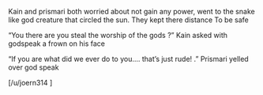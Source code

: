 Kain and prismari both worried about not gain any power, went to the snake like god creature that circled the sun. They kept there distance To be safe 

“You there are you  steal the worship of the gods  ?” Kain asked with godspeak a frown on his face 

“If you are what did we ever do to you.... that’s just rude! .” Prismari yelled over god speak 


[/u/joern314 ]